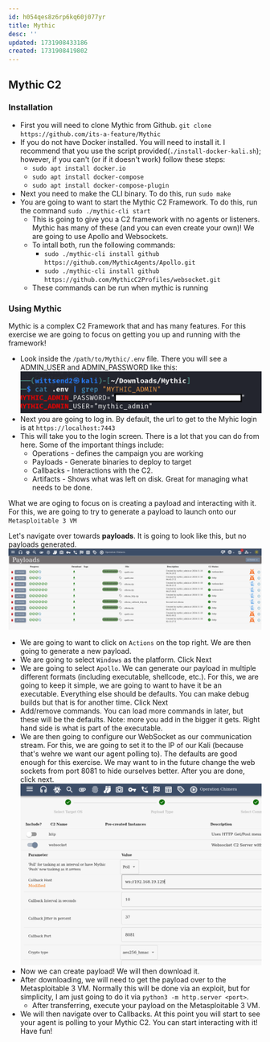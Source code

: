 ```yaml
---
id: h054qes8z6rp6kq60j077yr
title: Mythic
desc: ''
updated: 1731908433186
created: 1731908419802
---
```

## Mythic C2 

### Installation

- First you will need to clone Mythic from Github. `git clone https://github.com/its-a-feature/Mythic`
- If you do not have Docker installed. You will need to install it. I recommend that you use the script provided(`./install-docker-kali.sh`); however, if you can't (or if it doesn't work) follow these steps:
    - `sudo apt install docker.io`
    - `sudo apt install docker-compose`
    - `sudo apt install docker-compose-plugin`
- Next you need to make the CLI binary. To do this, run `sudo make`
- You are going to want to start the Mythic C2 Framework. To do this, run the command `sudo ./mythic-cli start`
    - This is going to give you a C2 framework with no agents or listeners. Mythic has many of these (and you can even create your own)! We are going to use Apollo and Websockets. 
    - To intall both, run the following commands:
        - `sudo ./mythic-cli install github https://github.com/MythicAgents/Apollo.git`
        - `sudo ./mythic-cli install github https://github.com/MythicC2Profiles/websocket.git`
    -  These commands can be run when mythic is running

### Using Mythic

Mythic is a complex C2 Framework that and has many features. For this exercise we are going to focus on getting you up and running with the framework!

- Look inside the `/path/to/Mythic/.env` file. There you will see a ADMIN_USER and ADMIN_PASSWORD like this:  ![cat ./.env | grep](<Screenshot 2024-11-18 000108.png>)
- Next you are going to log in. By default, the url to get to the Myhic login is at `https://localhost:7443`
- This will take you to the login screen. There is a lot that you can do from here. Some of the important things include:
    - Operations - defines the campaign you are working
    - Payloads - Generate binaries to deploy to target
    - Callbacks - Interactions with the C2. 
    - Artifacts - Shows what was left on disk. Great for managing what needs to be done. 

What we are oging to focus on is creating a payload and interacting with it. For this, we are going to try to generate a payload to launch onto our `Metasploitable 3 VM`

Let's navigate over towards **payloads**. It is going to look like this, but no payloads generated. 
![alt text](image.png)

- We are going to want to click on `Actions` on the top right. We are then going to generate a new payload. 
- We are going to select `Windows` as the platform. Click Next
- We are going to select `Apollo`. We can generate our payload in multiple different formats (including executable, shellcode, etc.). For this, we are going to keep it simple, we are going to want to have it be an executable. Everything else should be defaults. You can make debug builds but that is for another time. Click Next
- Add/remove commands. You can load more commands in later, but these will be the defaults. Note: more you add in the bigger it gets. Right hand side is what is part of the executable. 
- We are then going to configure our WebSocket as our communication stream. For this, we are going to set it to the IP of our Kali (because that's wehre we want our agent polling to). The defaults are good enough for this exercise. We may want to in the future change the web sockets from port 8081 to hide ourselves better. After you are done, click next.  ![alt text](image-1.png)
- Now we can create payload! We will then download it. 
- After downloading, we will need to get the payload over to the Metasploitable 3 VM. Normally this will be done via an exploit, but for simplicity, I am just going to do it via `python3 -m http.server <port>`. 
    - After transferring, execute your payload on the Metasploitable 3 VM. 
- We will then navigate over to Callbacks. At this point you will start to see your agent is polling to your Mythic C2. You can start interacting with it! Have fun!